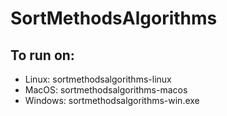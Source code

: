 # SortMethodsAlgorithms

## To run on: 

* Linux: sortmethodsalgorithms-linux
* MacOS: sortmethodsalgorithms-macos
* Windows: sortmethodsalgorithms-win.exe
